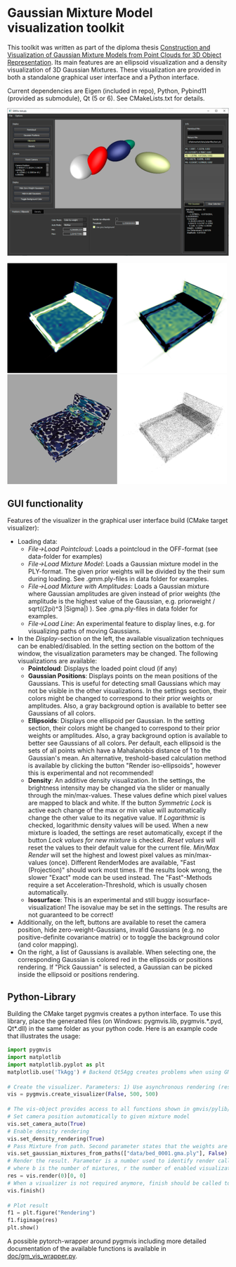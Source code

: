 # Gaussian Mixture Model visualization toolkit

This toolkit was written as part of the diploma thesis [Construction and Visualization of Gaussian Mixture Models from Point Clouds for 3D Object Representation](https://www.cg.tuwien.ac.at/research/publications/2022/FRAISS-2022-CGMM/FRAISS-2022-CGMM-thesis.pdf).
Its main features are an ellipsoid visualization and a density visualization of 3D Gaussian Mixtures. These visualization are provided in both a standalone graphical user interface and a Python interface.

Current dependencies are Eigen (included in repo), Python, Pybind11 (provided as submodule), Qt (5 or 6). See CMakeLists.txt for details.

<p align="center"><img src="data/GUI-2.png" alt="GUI Screenshot" width="600px"/></p>
<p float="left">
<img src="data/ex-density-b.png" alt="Density White on Black" width="250px"/><img src="data/ex-density-w.png" alt="Density Black on White" width="250px"/><img src="data/ex-ell.png" alt="Ellipsoids" width="250px"/><img src="data/ex-pc.png" alt="Pointcloud" width="250px"/>
</p>

## GUI functionality
Features of the visualizer in the graphical user interface build (CMake target visualizer):
* Loading data:
    * *File->Load Pointcloud*: Loads a pointcloud in the OFF-format (see data-folder for examples)
    * *File->Load Mixture Model*: Loads a Gaussian mixture model in the PLY-format. The given prior weights will be divided by the their sum during loading. See .gmm.ply-files in data folder for examples.
    * *File->Load Mixture with Amplitudes*: Loads a Gaussian mixture where Gaussian amplitudes are given instead of prior weights (the amplitude is the highest value of the Gaussian, e.g. priorweight / sqrt((2pi)^3 |Sigma|) ). See .gma.ply-files in data folder for examples.
    * *File->Load Line*: An experimental feature to display lines, e.g. for visualizing paths of moving Gaussians.
* In the *Display*-section on the left, the available visualization techniques can be enabled/disabled. In the setting section on the bottom of the window, the visualization parameters may be changed. The following visualizations are available:
    * **Pointcloud**: Displays the loaded point cloud (if any)
    * **Gaussian Positions**: Displays points on the mean positions of the Gaussians. This is useful for detecting small Gaussians which may not be visible in the other visualizations. In the settings section, their colors might be changed to correspond to their prior weights or amplitudes. Also, a gray background option is available to better see Gaussians of all colors.
    * **Ellipsoids**: Displays one ellispoid per Gaussian. In the setting section, their colors might be changed to correspond to their prior weights or amplitudes. Also, a gray background option is available to better see Gaussians of all colors. Per default, each ellipsoid is the sets of all points which have a Mahalanobis distance of 1 to the Gaussian's mean. An alternative, treshold-based calculation method is available by clicking the button "Render iso-ellipsoids", however this is experimental and not recommended!
    * **Density**: An additive density visualization. In the settings, the brightness intensity may be changed via the slider or manually through the min/max-values. These values define which pixel values are mapped to black and white. If the button *Symmetric Lock* is active each change of the max or min value will automatically change the other value to its negative value. If *Logarithmic* is checked, logarithmic density values will be used. When a new mixture is loaded, the settings are reset automatically, except if the button *Lock values for new mixture* is checked. *Reset values* will reset the values to their default value for the current file. *Min/Max Render* will set the highest and lowest pixel values as min/max-values (once). Different RenderModes are available, "Fast (Projection)" should work most times. If the results look wrong, the slower "Exact" mode can be used instead. The "Fast"-Methods require a set Acceleration-Threshold, which is usually chosen automatically.
    * **Isosurface**: This is an experimental and still buggy isosurface-visualization! The isovalue may be set in the settings. The results are not guaranteed to be correct!
* Additionally, on the left, buttons are available to reset the camera position, hide zero-weight-Gaussians, invalid Gaussians (e.g. no positive-definite covariance matrix) or to toggle the background color (and color mapping).
* On the right, a list of Gaussians is available. When selecting one, the corresponding Gaussian is colored red in the ellipsoids or positions rendering. If "Pick Gaussian" is selected, a Gaussian can be picked inside the ellipsoid or positions rendering.

## Python-Library
Building the CMake target pygmvis creates a python interface. To use this library, place the generated files (on Windows: pygmvis.lib, pygmvis.\*.pyd, Qt\*.dll) in the same folder as your python code. Here is an example code that illustrates the usage:

```python
import pygmvis
import matplotlib
import matplotlib.pyplot as plt
matplotlib.use('TkAgg') # Backend Qt5Agg creates problems when using GMVis, so rather use TkAgg or something else

# Create the visualizer. Parameters: 1) Use asynchronous rendering (result returned by callback), 2) width, 3) height
vis = pygmvis.create_visualizer(False, 500, 500)

# The vis-object provides access to all functions shown in gmvis/pylib/Visualizer.cpp
# Set camera position automatically to given mixture model
vis.set_camera_auto(True)
# Enable density rendering
vis.set_density_rendering(True)
# Pass Mixture from path. Second parameter states that the weights are given as amplitudes rather than prior weights that sum to one
vis.set_gaussian_mixtures_from_paths(["data/bed_0001.gma.ply"], False)
# Render the result. Parameter is a number used to identify render calls in asynchronous mode. The result is an array of shape (b, r, h, w, 4),
# where b is the number of mixtures, r the number of enabled visualizations, h the height, w the width, and 4 is the number of color channels.
res = vis.render(0)[0, 0]
# When a visualizer is not required anymore, finish should be called to properly shutdown!
vis.finish()

# Plot result
f1 = plt.figure("Rendering")
f1.figimage(res)
plt.show()
```

A possible pytorch-wrapper around pygmvis including more detailed documentation of the available functions is available in [doc/gm_vis_wrapper.py](doc/gm_vis_wrapper.py).

